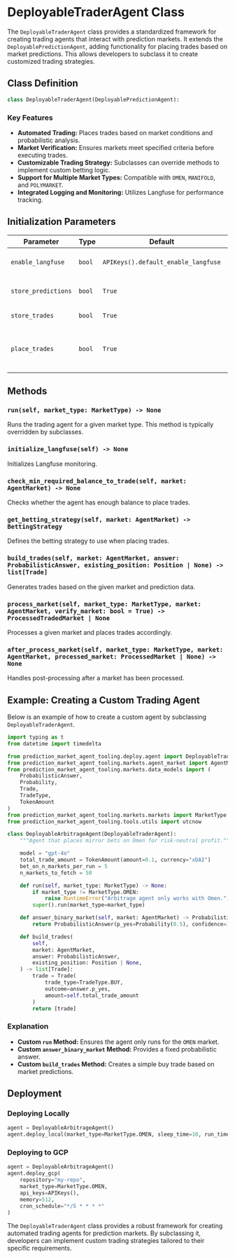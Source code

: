# DeployableTraderAgent Class


The `DeployableTraderAgent` class provides a standardized framework for creating trading agents that interact with prediction markets. It extends the `DeployablePredictionAgent`, adding functionality for placing trades based on market predictions. This allows developers to subclass it to create customized trading strategies.

## Class Definition

```python
class DeployableTraderAgent(DeployablePredictionAgent):
```

### Key Features
- **Automated Trading:** Places trades based on market conditions and probabilistic analysis.
- **Market Verification:** Ensures markets meet specified criteria before executing trades.
- **Customizable Trading Strategy:** Subclasses can override methods to implement custom betting logic.
- **Support for Multiple Market Types:** Compatible with `OMEN`, `MANIFOLD`, and `POLYMARKET`.
- **Integrated Logging and Monitoring:** Utilizes Langfuse for performance tracking.

## Initialization Parameters

| Parameter          | Type     | Default                         | Description |
|-------------------|---------|--------------------------------|-------------|
| `enable_langfuse` | `bool`  | `APIKeys().default_enable_langfuse` | Enables Langfuse monitoring. |
| `store_predictions` | `bool`  | `True`                          | Stores market predictions. |
| `store_trades`     | `bool`  | `True`                          | Stores trade data. |
| `place_trades`     | `bool`  | `True`                          | Determines whether trades should be executed. |

## Methods

### `run(self, market_type: MarketType) -> None`
Runs the trading agent for a given market type. This method is typically overridden by subclasses.

### `initialize_langfuse(self) -> None`
Initializes Langfuse monitoring.

### `check_min_required_balance_to_trade(self, market: AgentMarket) -> None`
Checks whether the agent has enough balance to place trades.

### `get_betting_strategy(self, market: AgentMarket) -> BettingStrategy`
Defines the betting strategy to use when placing trades. 

### `build_trades(self, market: AgentMarket, answer: ProbabilisticAnswer, existing_position: Position | None) -> list[Trade]`
Generates trades based on the given market and prediction data.

### `process_market(self, market_type: MarketType, market: AgentMarket, verify_market: bool = True) -> ProcessedTradedMarket | None`
Processes a given market and places trades accordingly.

### `after_process_market(self, market_type: MarketType, market: AgentMarket, processed_market: ProcessedMarket | None) -> None`
Handles post-processing after a market has been processed.

## Example: Creating a Custom Trading Agent

Below is an example of how to create a custom agent by subclassing `DeployableTraderAgent`.

```python
import typing as t
from datetime import timedelta

from prediction_market_agent_tooling.deploy.agent import DeployableTraderAgent
from prediction_market_agent_tooling.markets.agent_market import AgentMarket
from prediction_market_agent_tooling.markets.data_models import (
    ProbabilisticAnswer,
    Probability,
    Trade,
    TradeType,
    TokenAmount
)
from prediction_market_agent_tooling.markets.markets import MarketType
from prediction_market_agent_tooling.tools.utils import utcnow

class DeployableArbitrageAgent(DeployableTraderAgent):
    """Agent that places mirror bets on Omen for risk-neutral profit."""

    model = "gpt-4o"
    total_trade_amount = TokenAmount(amount=0.1, currency="xDAI")
    bet_on_n_markets_per_run = 5
    n_markets_to_fetch = 50

    def run(self, market_type: MarketType) -> None:
        if market_type != MarketType.OMEN:
            raise RuntimeError("Arbitrage agent only works with Omen.")
        super().run(market_type=market_type)

    def answer_binary_market(self, market: AgentMarket) -> ProbabilisticAnswer | None:
        return ProbabilisticAnswer(p_yes=Probability(0.5), confidence=1.0)

    def build_trades(
        self,
        market: AgentMarket,
        answer: ProbabilisticAnswer,
        existing_position: Position | None,
    ) -> list[Trade]:
        trade = Trade(
            trade_type=TradeType.BUY,
            outcome=answer.p_yes,
            amount=self.total_trade_amount
        )
        return [trade]
```

### Explanation
- **Custom `run` Method:** Ensures the agent only runs for the `OMEN` market.
- **Custom `answer_binary_market` Method:** Provides a fixed probabilistic answer.
- **Custom `build_trades` Method:** Creates a simple buy trade based on market predictions.

## Deployment

### Deploying Locally
```python
agent = DeployableArbitrageAgent()
agent.deploy_local(market_type=MarketType.OMEN, sleep_time=10, run_time=3600)
```

### Deploying to GCP
```python
agent = DeployableArbitrageAgent()
agent.deploy_gcp(
    repository="my-repo",
    market_type=MarketType.OMEN,
    api_keys=APIKeys(),
    memory=512,
    cron_schedule="*/5 * * * *"
)
```


The `DeployableTraderAgent` class provides a robust framework for creating automated trading agents for prediction markets. By subclassing it, developers can implement custom trading strategies tailored to their specific requirements.
